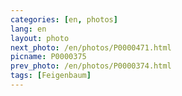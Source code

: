 ```yaml
---
categories: [en, photos]
lang: en
layout: photo
next_photo: /en/photos/P0000471.html
picname: P0000375
prev_photo: /en/photos/P0000374.html
tags: [Feigenbaum]
---
```

